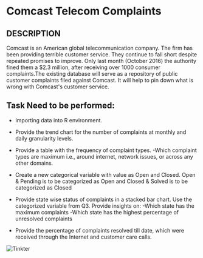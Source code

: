 # Comcast Telecom Complaints 

## DESCRIPTION

Comcast is an American global telecommunication company. The firm has been providing terrible customer service. They continue to fall short despite repeated promises to improve. Only last month (October 2016) the authority fined them a $2.3 million, after receiving over 1000 consumer complaints.The existing database will serve as a repository of public customer complaints filed against Comcast. It will help to pin down what is wrong with Comcast's customer service.

## Task Need to be performed:

* Importing data into R environment.

* Provide the trend chart for the number of complaints at monthly and daily granularity levels.

* Provide a table with the frequency of complaint types. -Which complaint types are maximum i.e., around internet, network issues, or across any other domains.

* Create a new categorical variable with value as Open and Closed. Open & Pending is to be categorized as Open and Closed & Solved is to be categorized as Closed

* Provide state wise status of complaints in a stacked bar chart. Use the categorized variable from Q3. Provide insights on: -Which state has the maximum complaints -Which state     has the highest percentage of unresolved complaints

* Provide the percentage of complaints resolved till date, which were received through the Internet and customer care calls.


![Tinkter](https://i.imgur.com/k2n4KOx.png)
